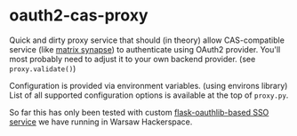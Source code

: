 oauth2-cas-proxy
================

Quick and dirty proxy service that should (in theory) allow CAS-compatible
service (like [matrix synapse](https://github.com/matrix-org/synapse)) to
authenticate using OAuth2 provider. You'll most probably need to adjust it to
your own backend provider. (see `proxy.validate()`)

Configuration is provided via environment variables. (using environs library)
List of all supported configuration options is available at the top of
`proxy.py`.

So far this has only been tested with custom [flask-oauthlib-based SSO
service](https://code.hackerspace.pl/q3k/sso) we have running in Warsaw
Hackerspace.
